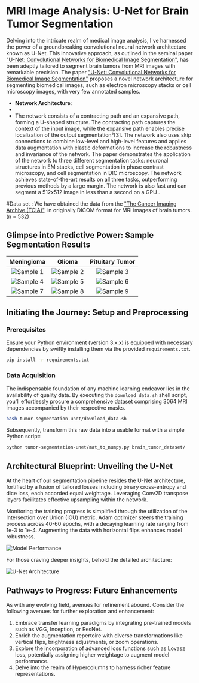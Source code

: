 # MRI Image Analysis: U-Net for Brain Tumor Segmentation

Delving into the intricate realm of medical image analysis, I've harnessed the power of a groundbreaking convolutional neural network architecture known as U-Net. This innovative approach, as outlined in the seminal paper ["U-Net: Convolutional Networks for Biomedical Image Segmentation"](https://arxiv.org/pdf/1505.04597.pdf), has been adeptly tailored to segment brain tumors from MRI images with remarkable precision. 
 The paper ["U-Net: Convolutional Networks for Biomedical Image Segmentation"](https://arxiv.org/pdf/1505.04597.pdf) proposes a novel network architecture for segmenting biomedical images, such as electron microscopy stacks or cell microscopy images, with very few annotated samples.
- **Network Architecture**:
-
-   The network consists of a contracting path and an expansive path, forming a U-shaped structure. The contracting path captures the context of the input image, while the expansive path enables precise localization of the output segmentation³[3]. The network also uses skip connections to combine low-level and high-level features and applies data augmentation with elastic deformations to increase the robustness and invariance of the network. The paper demonstrates the application of the network to three different segmentation tasks: neuronal structures in EM stacks, cell segmentation in phase contrast microscopy, and cell segmentation in DIC microscopy. The network achieves state-of-the-art results on all three tasks, outperforming previous methods by a large margin. The network is also fast and can segment a 512x512 image in less than a second on a GPU .


#Data set :
We have obtained the data from the ["The Cancer Imaging Archive (TCIA)"](https://imaging.cancer.gov/informatics/cancer_imaging_archive.htm), in originally DICOM format for MRI images of brain tumors. (n = 532)
 
## Glimpse into Predictive Power: Sample Segmentation Results

| Meningioma | Glioma | Pituitary Tumor |
|:----------:|:------:|:---------------:|
| ![Sample 1](samples/sample1.png) | ![Sample 2](samples/sample2.png) | ![Sample 3](samples/sample3.png) |
| ![Sample 4](samples/sample4.png) | ![Sample 5](samples/sample5.png) | ![Sample 6](samples/sample6.png) |
| ![Sample 7](samples/sample7.png) | ![Sample 8](samples/sample8.png) | ![Sample 9](samples/sample9.png) |

## Initiating the Journey: Setup and Preprocessing
 

### Prerequisites

Ensure your Python environment (version 3.x.x) is equipped with necessary dependencies by swiftly installing them via the provided `requirements.txt`.
```bash
pip install -r requirements.txt
```

### Data Acquisition

The indispensable foundation of any machine learning endeavor lies in the availability of quality data. By executing the `download_data.sh` shell script, you'll effortlessly procure a comprehensive dataset comprising 3064 MRI images accompanied by their respective masks.
```bash
bash tumor-segmentation-unet/download_data.sh
```

Subsequently, transform this raw data into a usable format with a simple Python script:
```bash
python tumor-segmentation-unet/mat_to_numpy.py brain_tumor_dataset/
```

## Architectural Blueprint: Unveiling the U-Net

At the heart of our segmentation pipeline resides the U-Net architecture, fortified by a fusion of tailored losses including binary cross-entropy and dice loss, each accorded equal weightage. Leveraging Conv2D transpose layers facilitates effective upsampling within the network.

Monitoring the training progress is simplified through the utilization of the Intersection over Union (IOU) metric. Adam optimizer steers the training process across 40-60 epochs, with a decaying learning rate ranging from 1e-3 to 1e-4. Augmenting the data with horizontal flips enhances model robustness.

![Model Performance](screenshots/performance2.png)

For those craving deeper insights, behold the detailed architecture:

![U-Net Architecture](screenshots/unet-tumor-seg.png)

## Pathways to Progress: Future Enhancements

As with any evolving field, avenues for refinement abound. Consider the following avenues for further exploration and enhancement:
1. Embrace transfer learning paradigms by integrating pre-trained models such as VGG, Inception, or ResNet.
2. Enrich the augmentation repertoire with diverse transformations like vertical flips, brightness adjustments, or zoom operations.
3. Explore the incorporation of advanced loss functions such as Lovasz loss, potentially assigning higher weightage to augment model performance.
4. Delve into the realm of Hypercolumns to harness richer feature representations.
